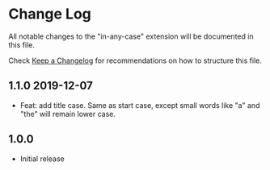 # Change Log

All notable changes to the "in-any-case" extension will be documented in this
file.

Check [Keep a Changelog](http://keepachangelog.com/) for recommendations on how
to structure this file.

## 1.1.0 2019-12-07

- Feat: add title case. Same as start case, except small words like "a" and
  "the" will remain lower case.

## 1.0.0

- Initial release

